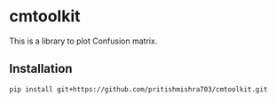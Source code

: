 # cmtoolkit

This is a library to plot Confusion matrix.

## Installation

```
pip install git+https://github.com/pritishmishra703/cmtoolkit.git
```
